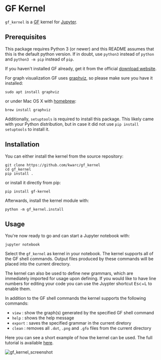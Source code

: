 GF Kernel
===========

`gf_kernel` is a [GF](https://www.grammaticalframework.org/) kernel for [Jupyter](https://jupyter.org/).

Prerequisites
-------------

This package requires Python 3 (or newer) and this README assumes that this is the default python version. 
If in doubt, use `python3` instead of `python` and `python3 -m pip` instead of `pip`. 

If you haven't installed GF already, get it from the official [download website](https://www.grammaticalframework.org/download/index.html).

For graph visualization GF uses [graphviz](http://www.graphviz.org/), so please make sure you have it installed:
    
    sudo apt install graphviz

or under Mac OS X with [homebrew](https://brew.sh):

    brew install graphviz

Additionally, `setuptools` is required to install this package. 
This likely came with your Python distribution, but in case it did not use `pip install setuptools` to install it.  

Installation
------------

You can either install the kernel from the source repository: 

    git clone https://github.com/kwarc/gf_kernel
    cd gf_kernel
    pip install .

or install it directly from pip:

    pip install gf-kernel

Afterwards, install the kernel module with:

    python -m gf_kernel.install
    

Usage
-----
You're now ready to go and can start a Jupyter notebook with:

    jupyter notebook

Select the `gf_kernel` as kernel in your notebook.
The kernel supports all of the GF shell commands.
Output files produced by these commands will be placed into the current directory.

The kernel can also be used to define new grammars, which are immediately imported for usage upon defining.
If you would like to have line numbers for editing your code you can use the Juypter shortcut <kbd>Esc</kbd>+<kbd>L</kbd> to enable them. 

In addition to the GF shell commands the kernel supports the following commands:
- `view` : show the graph(s) generated by the specified GF shell command
- `help` : shows the help message
- `export` : saves the specified grammar in the current diretory
- `clean` : removes all `.dot`, `.png` and `.gfo` files from the current directory

Here you can see a short example of how the kernel can be used. The full tutorial is available [here](https://github.com/KWARC/gf_kernel/blob/master/tutorial/Tutorial.ipynb).

![gf_kernel_screenshot](https://user-images.githubusercontent.com/32933575/55400990-b0e3b080-554f-11e9-9c60-96968197ca66.png)